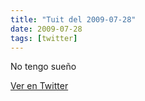 ```yaml
---
title: "Tuit del 2009-07-28"
date: 2009-07-28
tags: [twitter]
---
```


No tengo sueño



[Ver en Twitter](https://twitter.com/i/web/status/2880722548)
